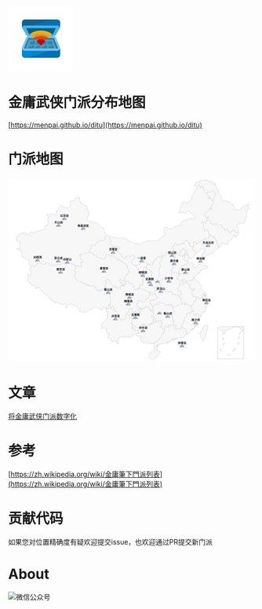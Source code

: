 <a href="https://github.com/menpai/ditu"><img src="https://raw.githubusercontent.com/menpai/ditu/master/assets/logo.png" alt="金庸武侠门派分布地图" /></a>

# 金庸武侠门派分布地图

[https://menpai.github.io/ditu](https://menpai.github.io/ditu)

# 门派地图
![金庸武侠世界里的门派分布地图](https://raw.githubusercontent.com/menpai/ditu/master/assets/map.png)

# 文章

[将金庸武侠门派数字化](https://mp.weixin.qq.com/s/v3SaULwckF4Avtmcytwodg)

# 参考

[https://zh.wikipedia.org/wiki/金庸筆下門派列表](https://zh.wikipedia.org/wiki/金庸筆下門派列表)

# 贡献代码

如果您对位置精确度有疑欢迎提交issue，也欢迎通过PR提交新门派

# About
![微信公众号](https://raw.githubusercontent.com/flutter-samples/flutter-design-pattern/master/github-assets/official.png)

